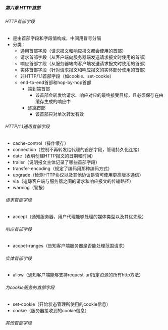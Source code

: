 ##### 第六章 HTTP首部



###### HTTP首部字段

- 是由首部字段和字段值构成，中间用冒号分隔
- 分类：
  - 通用首部字段（请求报文和响应报文都会使用的首部）
  - 请求首部字段（从客户端向服务器端发送请求报文时使用的首部）
  - 响应首部字段（从服务器端向客户端发送请求报文时使用的首部）
  - 实体首部字段（针对请求报文和响应报文的实体部分使用的首部）
  - 非HTTP/1.1首部字段（如cookie、set-cookie）
  - end-to-end首部和hop-by-hop首部
    - 端到端首部
      - 该首部会转发给请求、响应对应的最终接受目标，且必须保存在由缓存生成的响应中
    - 逐跳首部
      - 该首部只对单次转发有效



###### HTTP/1.1通用首部字段

- cache-control（操作缓存）
- connection（控制不再转发给代理的首部字段，管理持久化连接）
- date（表明创建HTTP报文的日期和时间）
- trailer（说明报文主体记录了哪些首部字段）
- transfer-encoding（规定了编码用那种编码方式）
- upgrade（检测HTTP协议以及其他协议是否可使用更高版本通信）
- via（追踪客户端与服务器之间的请求和响应报文的传输路径）
- warning（警报）



###### 请求首部字段

- accept（通知服务器，用户代理能够处理的媒体类型以及其优先级）



###### 响应首部字段

- accpet-ranges（告知客户端服务器是否能处理范围请求）



###### 实体首部字段

- allow（通知客户端能够支持request-url指定资源的所有http方法）



###### 为cookie服务的首部字段

- set-cookie（开始状态管理所使用的cookie信息）
- cookie（服务器接收到的cookie信息）



###### 其他首部字段